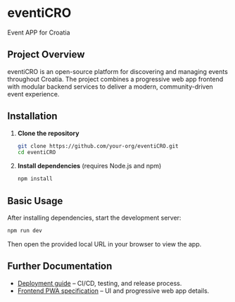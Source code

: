 # eventiCRO

Event APP for Croatia

## Project Overview

eventiCRO is an open-source platform for discovering and managing events
throughout Croatia. The project combines a progressive web app frontend with
modular backend services to deliver a modern, community-driven event
experience.

## Installation

1. **Clone the repository**
   ```sh
   git clone https://github.com/your-org/eventiCRO.git
   cd eventiCRO
   ```
2. **Install dependencies** (requires Node.js and npm)
   ```sh
   npm install
   ```

## Basic Usage

After installing dependencies, start the development server:

```sh
npm run dev
```

Then open the provided local URL in your browser to view the app.

## Further Documentation

- [Deployment guide](deployment-docs.md) – CI/CD,
  testing, and release process.
- [Frontend PWA specification](frontend-ui-pwa.md) – UI and progressive web app
  details.

